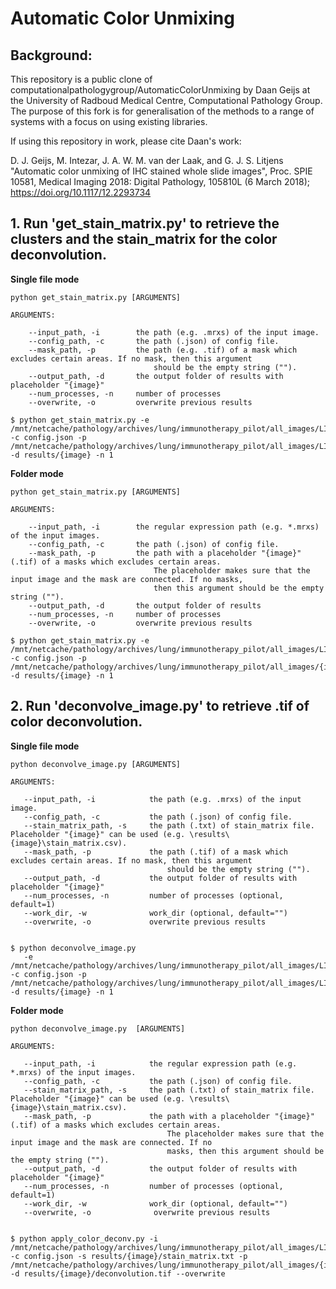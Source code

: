 # Automatic Color Unmixing #

## Background:
This repository is a public clone of computationalpathologygroup/AutomaticColorUnmixing by Daan Geijs at the University of Radboud Medical Centre, Computational Pathology Group.
The purpose of this fork is for generalisation of the methods to a range of systems with a focus on using existing libraries.

If using this repository in work, please cite Daan's work:

D. J. Geijs, M. Intezar, J. A. W. M. van der Laak, and G. J. S. Litjens "Automatic color unmixing of IHC stained whole slide images", Proc. SPIE 10581, Medical Imaging 2018: Digital Pathology, 105810L (6 March 2018); https://doi.org/10.1117/12.2293734 

## 1. Run 'get_stain_matrix.py' to retrieve the clusters and the stain_matrix for the color deconvolution. 
**Single file mode**
```
python get_stain_matrix.py [ARGUMENTS]

ARGUMENTS:

    --input_path, -i        the path (e.g. .mrxs) of the input image.
    --config_path, -c       the path (.json) of config file. 
    --mask_path, -p         the path (e.g. .tif) of a mask which excludes certain areas. If no mask, then this argument 
                                should be the empty string ("").
    --output_path, -d       the output folder of results with placeholder "{image}"
    --num_processes, -n     number of processes
    --overwrite, -o         overwrite previous results

$ python get_stain_matrix.py -e /mnt/netcache/pathology/archives/lung/immunotherapy_pilot/all_images/LI_S01_P000001_C0041_L01_A01.tif -c config.json -p /mnt/netcache/pathology/archives/lung/immunotherapy_pilot/all_images/LI_S01_P000001_C0001_L01_A01_ACU.tif -d results/{image} -n 1
```
**Folder mode**
```
python get_stain_matrix.py [ARGUMENTS]

ARGUMENTS:

    --input_path, -i        the regular expression path (e.g. *.mrxs) of the input images.
    --config_path, -c       the path (.json) of config file. 
    --mask_path, -p         the path with a placeholder "{image}" (.tif) of a masks which excludes certain areas. 
                                The placeholder makes sure that the input image and the mask are connected. If no masks, 
                                then this argument should be the empty string ("").
    --output_path, -d       the output folder of results 
    --num_processes, -n     number of processes
    --overwrite, -o         overwrite previous results

$ python get_stain_matrix.py -e /mnt/netcache/pathology/archives/lung/immunotherapy_pilot/all_images/LI_S01_P000001_C004*_L01_A01.tif -c config.json -p /mnt/netcache/pathology/archives/lung/immunotherapy_pilot/all_images/{image}_ACU.tif -d results/{image} -n 1
```
## 2. Run 'deconvolve_image.py' to retrieve .tif of color deconvolution.
**Single file mode**
 ```
python deconvolve_image.py [ARGUMENTS]

ARGUMENTS:

    --input_path, -i            the path (e.g. .mrxs) of the input image.
    --config_path, -c           the path (.json) of config file. 
    --stain_matrix_path, -s     the path (.txt) of stain_matrix file. Placeholder "{image}" can be used (e.g. \results\{image}\stain_matrix.csv).  
    --mask_path, -p             the path (.tif) of a mask which excludes certain areas. If no mask, then this argument 
                                    should be the empty string ("").
    --output_path, -d           the output folder of results with placeholder "{image}"
    --num_processes, -n         number of processes (optional, default=1)
    --work_dir, -w              work_dir (optional, default="")
    --overwrite, -o             overwrite previous results
    

$ python deconvolve_image.py 
    -e /mnt/netcache/pathology/archives/lung/immunotherapy_pilot/all_images/LI_S01_P000001_C0001_L01_A01.tif -c config.json -p /mnt/netcache/pathology/archives/lung/immunotherapy_pilot/all_images/LI_S01_P000001_C0001_L01_A01_ACU.tif -d results/{image} -n 1
```  
**Folder mode**
 ```
python deconvolve_image.py  [ARGUMENTS]

ARGUMENTS:

    --input_path, -i            the regular expression path (e.g. *.mrxs) of the input images.
    --config_path, -c           the path (.json) of config file. 
    --stain_matrix_path, -s     the path (.txt) of stain_matrix file. Placeholder "{image}" can be used (e.g. \results\{image}\stain_matrix.csv).
    --mask_path, -p             the path with a placeholder "{image}" (.tif) of a masks which excludes certain areas. 
                                    The placeholder makes sure that the input image and the mask are connected. If no 
                                    masks, then this argument should be the empty string ("").
    --output_path, -d           the output folder of results with placeholder "{image}"
    --num_processes, -n         number of processes (optional, default=1)
    --work_dir, -w              work_dir (optional, default="")
    --overwrite, -o              overwrite previous results
    

$ python apply_color_deconv.py -i /mnt/netcache/pathology/archives/lung/immunotherapy_pilot/all_images/LI_S01_P000001_C004*_L01_A01.tif -c config.json -s results/{image}/stain_matrix.txt -p /mnt/netcache/pathology/archives/lung/immunotherapy_pilot/all_images/{image}_ACU.tif  -d results/{image}/deconvolution.tif --overwrite
```  

